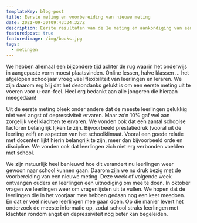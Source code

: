```yaml
---
templateKey: blog-post
title: Eerste meting en voorbereiding van nieuwe meting
date: 2021-09-30T09:43:34.327Z
description: Eerste resultaten van de 1e meting en aankondiging van een nieuwe meting.
featuredpost: true
featuredimage: /img/books.jpg
tags:
  - metingen
---
```

We hebben allemaal een bijzondere tijd achter de rug waarin het onderwijs in aangepaste vorm moest plaatsvinden. Online lessen, halve klassen … het afgelopen schooljaar vroeg veel flexibiliteit van leerlingen en leraren. We zijn daarom erg blij dat het desondanks gelukt is om een eerste meting uit te voeren voor u-can-feel. Heel erg bedankt aan alle jongeren die hieraan meegedaan!



Uit de eerste meting bleek onder andere dat de meeste leerlingen gelukkig niet veel angst of depressiviteit ervaren. Maar zo’n 10% gaf wel aan zorgelijk veel klachten te ervaren. We vonden ook dat een aantal schoolse factoren belangrijk lijken te zijn. Bijvoorbeeld prestatiedruk (vooral uit de leerling zelf) en aspecten van het schoolklimaat. Vooral een goede relatie met docenten lijkt hierin belangrijk te zijn, meer dan bijvoorbeeld orde en discipline. We vonden ook dat leerlingen zich niet erg verbonden voelden met school.



We zijn natuurlijk heel benieuwd hoe dit verandert nu leerlingen weer gewoon naar school kunnen gaan. Daarom zijn we nu druk bezig met de voorbereiding van een nieuwe meting. Deze week of volgende week ontvangen ouders en leerlingen een uitnodiging om mee te doen. In oktober vragen we leerlingen weer om vragenlijsten uit te vullen. We hopen dat de leerlingen die in het voorjaar mee hebben gedaan nog een keer meedoen. En dat er veel nieuwe leerlingen mee gaan doen. Op die manier levert het onderzoek de meeste informatie op, zodat school straks leerlingen met klachten rondom angst en depressiviteit nog beter kan begeleiden.


